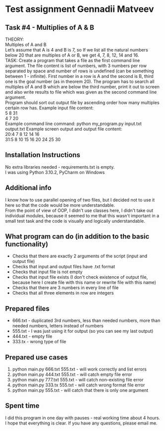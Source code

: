 # Test assignment Gennadii Matveev #

## Task #4 - Multiplies of A & B ##

THEORY:  
Multiples of A and B  
Let’s assume that A is 4 and B is 7, so
If we list all the natural numbers below 20 that are multiples of A or B, 
we get 4, 7, 8, 12, 14 and 16.  
TASK:
Create a program that takes a file as the first command line argument. The file content is list of
numbers, with 3 numbers per row separated by space and number of rows is undefined (can
be something between 1 - infinite). First number in a row is A and the second is B, third one is
the goal number (as in theorem 20). The program has to search all multiples of A and B which
are below the third number, print it out to screen and also write results to file which was given
as the second command line argument.  
Program should sort out output file by ascending order how many multiples certain row has.
Example input file content:  
5 8 31  
4 7 20  
Example command line command: python my_program.py input.txt output.txt
Example screen output and output file content:  
20:4 7 8 12 14 16  
31:5 8 10 15 16 20 24 25 30

## Installation Instructions ##
No extra libraries needed - requirements.txt is empty.  
I was using Python 3.10.2, PyCharm on Windows

## Additional info ##

I know how to use parallel opening of two files, but I decided not to use it here 
so that the code would be more understandable.  
From the point of view of OOP, I didn't use classes here, I didn't take out individual 
modules, because it seemed to me that this wasn't important in a small test task and the 
code is visually and logically understandable.

## What program can do (in addition to the basic functionality) ##
* Checks that there are exactly 2 arguments of the script (input and output file) 
* Checks that input and output files have .txt format
* Checks that input file is not empty
* Checks that input file exists (I don't check existence of output file, because here I 
create file with this name or rewrite file with this name)
* Checks that there are 3 numbers in every line of file
* Checks that all three elements in row are integers

## Prepared files ##
* 666.txt - duplicated 3rd numbers, less than needed numbers, 
more than needed numbers, letters instead of numbers
* 555.txt - I was just using it for output (so you can see my last output)
* 444.txt - empty file
* 333.tx - wrong type of file

## Prepared use cases ##
1) python main.py 666.txt 555.txt - will work correctly and list errors
2) python main.py 444.txt 555.txt - will catch empty file error
3) python main.py 777.txt 555.txt - will catch non-existing file error
4) python main.py 333.tx 555.txt - will catch wrong format file error
5) python main.py 555.txt - will catch that there is only one argument

## Spent time ##
I did this program in one day with pauses - real working time about 4 hours.  
I hope that everything is clear. If you have any questions, please email me.